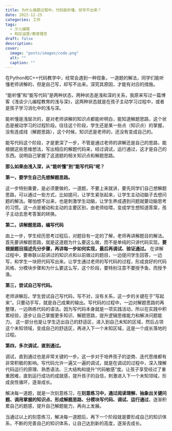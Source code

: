 ```yaml
---
title: 为什么做题过程中，代码能听懂，但写不出来？
date: 2022-12-25
categories: 工作
tags:
  - 少儿编程
  - 校区运营/教育理念
draft: false
description: 
cover: 
  image: "posts/images/code.png"
  alt: ""
  caption: ""
---
```

在Python和C++代码教学中，经常会遇到一种现象，一道题的解法，同学们能听懂老师讲解的，但是自己写，却写不出来。深究其原因，才能有对应的措施。

“能听懂”和“能写代码”是两种状态，两种状态是浅和深的关系，我原来写过一篇博客《浅谈少儿编程教育的浅与深》，这两种状态就是在孩子主动学习过程中，或者是孩子学习消化中的浅与深。

能听懂是浅层次的，是对老师讲解的知识点都能听明白，能知道解题思路，这个状态是被动学习的过程阶段。往往这个阶段，学生还是某一些点（知识点）的掌握，没有连成线（解题思路），这个时候，知识还是老师的，还没有变成自己的。

能写代码这个阶段，才是更深了一步，不管是通过老师的讲解还是自己的思路，能根据这些思维想法，写出相应的解题代码来，经过调试，运行通过，这才是自己的东西。说明自己掌握了这道题的相关知识点和解题思路。

**那么如果由浅入深，从“能听懂”到“能写代码”呢？**

**第一，要学生自己先想解题思路。**

这一步特别重要，是必须要做的，一道题，不要上来就讲，要先同学们自己想解题思路，可以通过一些方式，比如提问，让学生紧张起来，让学生主动动脑子去想问题的解法。哪怕想不出来，也是刺激学生动脑，让学生养成遇到问题就要动脑思考的习惯。这一点是被动和主动的主要区别，由老师给喂，变成学生想知道答案，孩子主动去思考答案的转换。

**第二，讲解题思路，编写代码**

由上一步，学生经历思考过程后，对题目有一定的了解，老师再讲解题目的解法。首先要讲解题思路，就是这道题为什么要这么做，而不是单纯的只讲代码实现。**要根据题目描述先分步骤，再讲每一步如何实现，最后再调试、验证通过。** 在讲解过程中，要串联以前讲过的知识点和以前做过的题目，一边提问学生回答，一边写，和学生一块把代码写出来。让学生通过老师的写代码的过程，形成良好的代码风格、分模块步骤和为什么要这么写，这个阶段，要特别注意不要授予鱼，而授予渔。

**第三，尝试自己写代码。**

老师讲解后，学生尝试自己写代码，写不对，没有关系，这一步的关键在于“写起来“。只要动手写，就是自己成果的输出。写代码的过程中，一边对解题思路的再整理，一边熟练代码的语法。因为写代码本身就是一项实践活动，所以在实践中积累经验，逐步让自己掌握更多知识、解题思路，提升逻辑思维能力和解决问题能力。 这一部分也是让学生迈出自己的舒适区，进入到自己未知的区域，然后占领这个未知领域，变成自己的舒适区，再进入下一个未知区域，这是一个成长落地的过程。

**第四，多次调试，直到通过。**

调试，直到通过也是非常关键的一步。这一步对于培养孩子的逆商、迭代思维都有非常积极的影响。写代码允许一遍又一遍的调试，就是在调试的过程中，深入理解代码运行的原理、熟悉语法、三大结构和提升“代码敏感”度。让孩子享受经过了重重困难，直到运行成功的成就感，提升孩子的自信，刺激进入下一个未知领域，形成良性循环，逐渐成长。

解决每一道题，就是一次刻意练习，在**刻意练习中，通过阅读理解、抽象出关键问题、调用掌握的知识点、形成解题思路、分模块写代码、调试、运行通过**，逐渐积累自己的题感，提升自己解题能力，再向上发展。

当通过以上的刻意练习，解决每一道题后，再下一个阶段就是要形成自己的知识体系，不断的完善自己的知识体系，让自己达到新的高度，逐渐去成长。